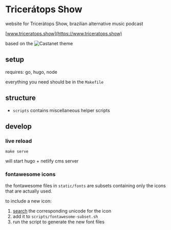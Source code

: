 # Tricerátops Show

website for Tricerátops Show, brazilian alternative music podcast

[www.triceratops.show](https://www.triceratops.show)

based on the ![Castanet](https://github.com/mattstratton/castanet) theme

## setup

requires: go, hugo, node

everything you need should be in the `Makefile`

## structure

- `scripts` contains miscellaneous helper scripts

## develop

### live reload

```
make serve
```

will start hugo + netlify cms server

### fontawesome icons

the fontawesome files in `static/fonts` are subsets containing only the icons that are actually used.

to include a new icon:
1. [search](https://fontawesome.com/icons) the corresponding unicode for the icon
2. add it to `scripts/fontawesome-subset.sh`
3. run the script to generate the new font files
